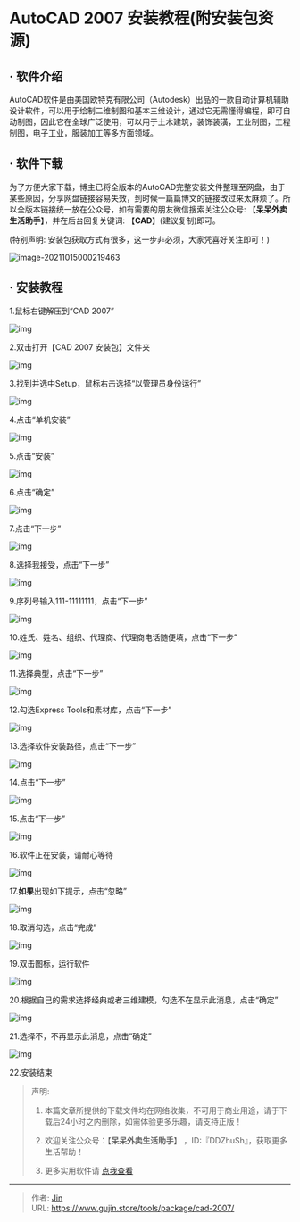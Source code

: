 # AutoCAD 2007 安装教程(附安装包资源)


## · 软件介绍
AutoCAD软件是由美国欧特克有限公司（Autodesk）出品的一款自动计算机辅助设计软件，可以用于绘制二维制图和基本三维设计，通过它无需懂得编程，即可自动制图，因此它在全球广泛使用，可以用于土木建筑，装饰装潢，工业制图，工程制图，电子工业，服装加工等多方面领域。

## · 软件下载
为了方便大家下载，博主已将全版本的AutoCAD完整安装文件整理至网盘，由于某些原因，分享网盘链接容易失效，到时候一篇篇博文的链接改过来太麻烦了。所以全版本链接统一放在公众号，如有需要的朋友微信搜索关注公众号: 【**呆呆外卖生活助手**】，并在后台回复关键词: 【**CAD**】(建议复制)即可。

(特别声明: 安装包获取方式有很多，这一步非必须，大家凭喜好关注即可！)

![image-20211015000219463](https://img.gujin.store/img/image-20211015000219463.png)

## · 安装教程

1.鼠标右键解压到“CAD 2007”

![img](https://img.gujin.store/img/v2-61c58b865e119505239aa2993723c541_720w.png)



2.双击打开【CAD 2007 安装包】文件夹

![img](https://img.gujin.store/img/v2-64bd796e9d0e879c49ed6f04f187b658_720w.png)

3.找到并选中Setup，鼠标右击选择“以管理员身份运行”

![img](https://img.gujin.store/img/v2-bb41f93dc7ef69015acfa86a99ef73cf_720w.png)



4.点击“单机安装”

![img](https://img.gujin.store/img/v2-6dfdcc6d69094935f47ddb6e8a83c549_720w.png)



5.点击“安装”

![img](https://img.gujin.store/img/v2-db72a1a3bd4123e8cb53072a2fd87bc6_720w.png)



6.点击“确定”

![img](https://img.gujin.store/img/v2-84d4c476749b30e79169c5606a14532a_720w.png)



7.点击“下一步”

![img](https://img.gujin.store/img/v2-96d68e3836faeae0666d540e60d426f9_720w.png)

8.选择我接受，点击“下一步”

![img](https://img.gujin.store/img/v2-8b3f4a3706650136b5ae069ed5dba9c1_720w.png)



9.序列号输入111-11111111，点击“下一步”

![img](https://img.gujin.store/img/v2-eba9a1d1d73815d50044a3f9f82a2ed9_720w.png)



10.姓氏、姓名、组织、代理商、代理商电话随便填，点击“下一步”

![img](https://img.gujin.store/img/v2-ec4e64a7c7f14b1a0155af5527e27cbc_720w.png)



11.选择典型，点击“下一步”

![img](https://img.gujin.store/img/v2-0ce71a91599727c159cf8a08e849b09e_720w.png)

12.勾选Express Tools和素材库，点击“下一步”

![img](https://img.gujin.store/img/v2-a6c0c58d59d66d060a27da2da64e1939_720w.png)

13.选择软件安装路径，点击“下一步”

![img](https://img.gujin.store/img/v2-75eb2513c154a6ba10b47615bc948f75_720w.png)



14.点击“下一步”

![img](https://img.gujin.store/img/v2-0ff7c6659349e3ca65a9224b7798e5ba_720w.png)

15.点击“下一步”

![img](https://img.gujin.store/img/v2-813beacf613da42fb28d4090e8aab08a_720w.png)



16.软件正在安装，请耐心等待

![img](https://img.gujin.store/img/v2-b456aaea25317f0243677e9850199a2d_720w.png)



17.**如果**出现如下提示，点击“忽略”

![img](https://img.gujin.store/img/v2-be9a365d194441b14d46187ed261863c_720w.png)



18.取消勾选，点击“完成”

![img](https://img.gujin.store/img/v2-99df2d1d1fd0d5e1c1722cb1582faccc_720w.png)



19.双击图标，运行软件

![img](https://img.gujin.store/img/v2-6abdf6dff8c8fc98418dbb223fb0def3_720w.png)



20.根据自己的需求选择经典或者三维建模，勾选不在显示此消息，点击“确定”

![img](https://img.gujin.store/img/v2-d04344ecea6df6e92575c950bb137f8b_720w.png)

21.选择不，不再显示此消息，点击“确定”

![img](https://img.gujin.store/img/v2-e0488168b222faab10594a85f6566986_720w.png)

22.安装结束




> 声明: 
>
> 1. 本篇文章所提供的下载文件均在网络收集，不可用于商业用途，请于下载后24小时之内删除，如需体验更多乐趣，请支持正版！
>
> 2. 欢迎关注公众号：【**呆呆外卖生活助手**】 ，ID:『DDZhuSh』，获取更多生活帮助！
>
> 3. 更多实用软件请  [点我查看](/tools)


---

> 作者: [Jin](https://img.gujin.store/img/favicon.ico)  
> URL: https://www.gujin.store/tools/package/cad-2007/  

